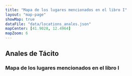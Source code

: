 ```yaml
---
title: "Mapa de los lugares mencionados en el libro I"
layout: "map-page"
showMap: true 
dataFile: "data/locations_anales.json"
mapCenter: [41.9028, 12.4964]
mapZoom: 6
---
```

## Anales de Tácito

### Mapa de los lugares mencionados en el libro I
